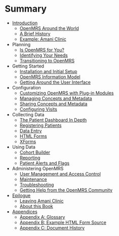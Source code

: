 # Summary

* [Introduction](introduction.md)
  * [OpenMRS Around the World](README.md)
  * [A Brief History](Introduction/a-brief-history.md)
  * [Example: Amani Clinic](Introduction/example-amani-clinic.md)
* Planning
  * [Is OpenMRS for You?](Planning/is-openmrs-for-you.md)
  * [Identifying Your Needs](Planning/identifying-your-needs.md)
  * [Transitioning to OpenMRS](Planning/transitioning-to-openmrs.md)
* Getting Started
  * [Installation and Initial Setup](Getting%20Started/installation-and-initial-setup.md)
  * [OpenMRS Information Model](Getting%20Started/openmrs-information-model.md)
  * [Getting Around the User Interface](Getting%20Started/getting-around-the-user-interface.md)
* Configuration
  * [Customizing OpenMRS with Plug-in Modules](Configuration/customizing-openmrs-with-plug-in-modules.md)
  * [Managing Concepts and Metadata](Configuration/managing-concepts-and-metadata.md)
  * [Sharing Concepts and Metadata](Configuration/sharing-concepts-and-metadata.md)
  * [Configuring Visits](Configuration/configuring-visits.md)
* Collecting Data
  * [The Patient Dashboard In Depth](Collecting%20Data/the-patient-dashboard-in-depth.md)
  * [Registering Patients](Collecting%20Data/registering-patients.md)
  * [Data Entry](Collecting%20Data/data-entry.md)
  * [HTML Forms](Collecting%20Data/html-forms.md)
  * [XForms](Collecting%20Data/xforms.md)
* Using Data
  * [Cohort Builder](Using%20Data/cohort-builder.md)
  * [Reporting](Using%20Data/reporting.md)
  * [Patient Alerts and Flags](Using%20Data/patient-alerts-and-flags.md)
* Administering OpenMRS
  * [User Management and Access Control](Administering%20OpenMRS/user-management-and-access-control.md)
  * [Maintenance](Administering%20OpenMRS/maintenance.md)
  * [Troubleshooting](Administering%20OpenMRS/troubleshooting.md)
  * [Getting Help from the OpenMRS Community](Administering%20OpenMRS/getting-help-from-the-openmrs-community.md)
* [Epilogue](epilogue.md)
  * [Leaving Amani Clinic](Epilogue/leaving-amani-clinic.md)
  * [About this Book](Epiloque/about-this-book.md)
* [Appendices](appendices.md)
  * [Appendix A: Glossary](appendix-a-glossary.md)
  * [Appendix B: Example HTML Form Source](appendix-b-example-html-form-source.md)
  * [Appendix C: Document History](appendix-c-document-history.md)


